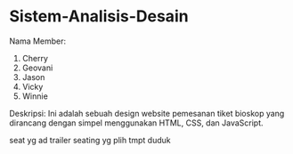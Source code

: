 # Sistem-Analisis-Desain
Nama Member:
1. Cherry
2. Geovani
3. Jason
4. Vicky
5. Winnie

Deskripsi:
Ini adalah sebuah design website pemesanan tiket bioskop yang dirancang dengan simpel menggunakan HTML, CSS, dan JavaScript. 

seat yg ad trailer
seating yg plih tmpt duduk